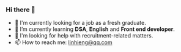 ### Hi there 👋

- 🔭 I'm currently looking for a job as a fresh graduate.
- 🌱 I’m currently learning **DSA**, **English** and **Front end developer**.
- 🤔 I'm looking for help with recruitment-related matters.
- 📫 How to reach me: linhieng@qq.com
